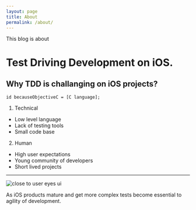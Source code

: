 ```yaml
---
layout: page
title: About
permalink: /about/
---
```

This blog is about


# Test Driving Development on iOS.


## Why TDD is challanging on iOS projects?

~~~ objc
id becauseObjectiveC = [C language];
~~~

1. Technical
  * Low level language
  * Lack of testing tools
  * Small code base

2. Human
  * High user expectations
  * Young community of developers
  * Short lived projects
  
---
![close to user eyes ui](http://cdn.cultofmac.com/wp-content/uploads/2012/08/partlycloud2.jpg)

As iOS products mature and get more complex tests become essential to agility of development.
